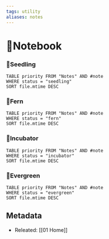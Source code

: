 ```yaml
---
tags: utility
aliases: notes
---
```


# 📒Notebook

### 🌱Seedling
```dataview
TABLE priority FROM "Notes" AND #note 
WHERE status = "seedling"
SORT file.mtime DESC
```
### 🌿Fern
```dataview
TABLE priority FROM "Notes" AND #note 
WHERE status = "fern"
SORT file.mtime DESC
```

### 🎋Incubator
```dataview
TABLE priority FROM "Notes" AND #note 
WHERE status = "incubator"
SORT file.mtime DESC
```

### 🌲Evergreen

```dataview
TABLE priority FROM "Notes" AND #note 
WHERE status = "evergreen"
SORT file.mtime DESC
```

## Metadata
- Releated: [[01 Home]]